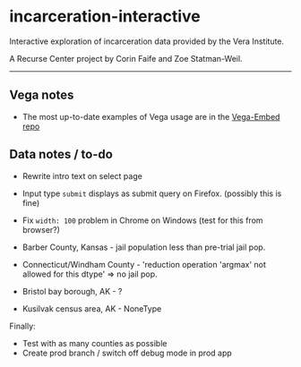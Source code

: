 # incarceration-interactive
Interactive exploration of incarceration data provided by the Vera Institute.

A Recurse Center project by Corin Faife and Zoe Statman-Weil.

---

## Vega notes
* The most up-to-date examples of Vega usage are in the [Vega-Embed repo](https://github.com/vega/vega-embed)


## Data notes / to-do

* Rewrite intro text on select page

* Input type `submit` displays as submit query on Firefox. (possibly this is fine)

* Fix `width: 100` problem in Chrome on Windows (test for this from browser?)

* Barber County, Kansas - jail population less than pre-trial jail pop.

* Connecticut/Windham County - 'reduction operation 'argmax' not allowed for this dtype' => no jail pop.

* Bristol bay borough, AK - ?
* Kusilvak census area, AK - NoneType

Finally: 
* Test with as many counties as possible
* Create prod branch / switch off debug mode in prod app


